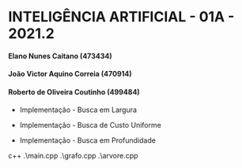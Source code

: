 # INTELIGÊNCIA ARTIFICIAL - 01A - 2021.2
#### Elano Nunes Caitano (473434)
#### João Victor Aquino Correia (470914)
#### Roberto de Oliveira Coutinho (499484)



- Implementação - Busca em Largura

- Implementação - Busca de Custo Uniforme

- Implementação - Busca em Profundidade


c++ .\main.cpp .\grafo.cpp .\arvore.cpp